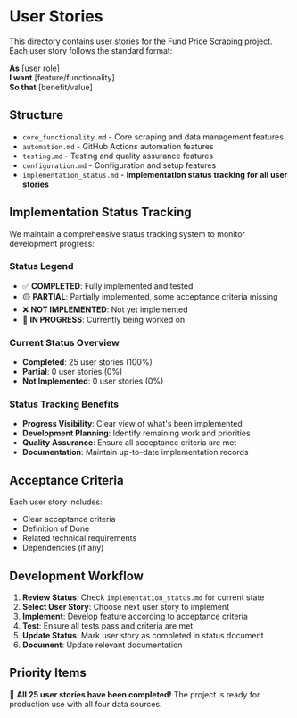 # User Stories

This directory contains user stories for the Fund Price Scraping project. Each user story follows the standard format:

**As** [user role]  
**I want** [feature/functionality]  
**So that** [benefit/value]

## Structure

- `core_functionality.md` - Core scraping and data management features
- `automation.md` - GitHub Actions automation features
- `testing.md` - Testing and quality assurance features
- `configuration.md` - Configuration and setup features
- `implementation_status.md` - **Implementation status tracking for all user stories**

## Implementation Status Tracking

We maintain a comprehensive status tracking system to monitor development progress:

### Status Legend
- ✅ **COMPLETED**: Fully implemented and tested
- 🟡 **PARTIAL**: Partially implemented, some acceptance criteria missing
- ❌ **NOT IMPLEMENTED**: Not yet implemented
- 🔄 **IN PROGRESS**: Currently being worked on

### Current Status Overview
- **Completed**: 25 user stories (100%)
- **Partial**: 0 user stories (0%)
- **Not Implemented**: 0 user stories (0%)

### Status Tracking Benefits
- **Progress Visibility**: Clear view of what's been implemented
- **Development Planning**: Identify remaining work and priorities
- **Quality Assurance**: Ensure all acceptance criteria are met
- **Documentation**: Maintain up-to-date implementation records

## Acceptance Criteria

Each user story includes:
- Clear acceptance criteria
- Definition of Done
- Related technical requirements
- Dependencies (if any)

## Development Workflow

1. **Review Status**: Check `implementation_status.md` for current state
2. **Select User Story**: Choose next user story to implement
3. **Implement**: Develop feature according to acceptance criteria
4. **Test**: Ensure all tests pass and criteria are met
5. **Update Status**: Mark user story as completed in status document
6. **Document**: Update relevant documentation

## Priority Items

🎉 **All 25 user stories have been completed!** The project is ready for production use with all four data sources.